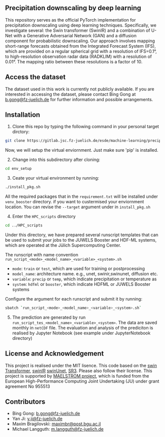 ## Precipitation downscaling by deep learning

This repository serves as the official PyTorch implementation for precipitation downscaling using deep learning techniques. Specifically, we investigate several: the Swin transformer (SwinIR) and a combination of U-Net with a Generative Adversarial Network (GAN) and a diffusion component for probabilistic downscaling. Our approach involves mapping short-range forecasts obtained from the Integrated Forecast System (IFS), which are provided on a regular spherical grid with a resolution of IFS=0.1°, to high-resolution observation radar data (RADKLIM) with a resolution of 0.01°. The mapping ratio between these resolutions is a factor of 10.

## Access the dataset
The dataset used in this work is currently not publicly available. If you are interested in accessing the dataset, please contact Bing Gong at b.gong@fz-juelich.de for further information and possible arrangements.

## Installation 

1. Clone this repo by typing the following command in your personal target dirctory:

```bash 
git clone https://gitlab.jsc.fz-juelich.de/esde/machine-learning/precipitation_downscaling.git
```

Now, we will setup the virtual enviornment. Just make sure 'pip' is installed. 

2. Change into this subdirectory after cloning:

```bash 
cd env_setup
```

3. Ceate your virtual environment by running:

```bash 
./install_pkg.sh
```

All the required packages that in the `requirement.txt`  will be installed under `venv_booster`  directory. if you want to custermised your enviornment location. You can revise the `--target`  argument under in `install_pkg.sh` 

4. Enter the `HPC_scripts` directory

```bash 
cd ../HPC_scripts
```

Under this directory, we have prepared several runscript templates that can be used to submit your jobs to the JUWELS Booster and HDF-ML systems, which are operated at the Jülich Supercomputing Center.

The runscript with name convention `run_script_<mode>_<model_name>_<variable>_<system>.sh`
*  `mode`: `train` or `test`, which are used for training or postprocessing
*  `model_name`: architecture name. e.g., unet, swinir,swinunet, diffusion etc.
*  `variable`: `precip` or `temp`, which indicate precipitation or temperature as 
*  `system`: `hdfml` or `booster`, which indicate  HDFML or JUWELS Booster systems 

Configure the argument for each runscript and submit it by running:

```bash 
sbatch `run_script_<mode>_<model_name>_<variable>_<system>.sh`
```
5. The prediction are generated by run `run_script_tes_<model_name>_<variable>_<system>`. The data are saved monthly in `netCDF` file.  The evaluation and analysis of the prediciton is realised by Jupyter Notebook (see example under JupyterNotebook directory)


## License and Acknowledgement

This project is realised under the MIT lisence.  This code based on the [swin Transformer](https://github.com/microsoft/Swin-Transformer), [swinIR](https://github.com/JingyunLiang/SwinIR) [swinUnet](https://github.com/HuCaoFighting/Swin-Unet), [SR3](https://iterative-refinement.github.io/). Please also follow their license. 
This project is supported by [MAELSTROM project](https://www.maelstrom-eurohpc.eu/), which is funded from the European High-Performance Computing Joint Undertaking (JU) under grant agreement No 955513

## Contributors

   * Bing Gong: b.gong@fz-juelich.de
   * Yan Ji: y.ji@fz-juelich.de
   * Maxim Bragilovski: maximbr@post.bgu.ac.il
   * Michael Langguth: m.langguth@fz-juelich.de